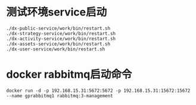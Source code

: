 # 测试环境service启动

```shell
./dx-public-service/work/bin/restart.sh
./dx-strategy-service/work/bin/restart.sh
./dx-activity-service/work/bin/restart.sh
./dx-assets-service/work/bin/restart.sh
./dx-user-service/work/bin/restart.sh 
```

# docker rabbitmq启动命令
```jshelllanguage
docker run -d -p 192.168.15.31:5672:5672 -p 192.168.15.31:15672:15672 --name gprabbitmq1 rabbitmq:3-management
``` 